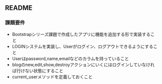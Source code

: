 ## README

### 課題要件
- Bootstrapシリーズ課題で作成したアプリに機能を追加する形で実装すること
- LOGINシステムを実装し、Userがログイン、ログアウトできるようにすること
- Userはpassword,name,emailなどのカラムを持っていること
- blogのnew,edit,show,destroyアクションにいくにはログインしていなければ行けない状態にすること
- current_userメソッドを定義しておくこと
